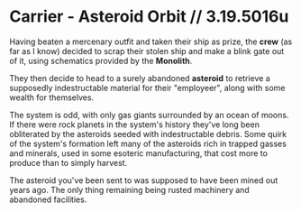 # Carrier - Asteroid Orbit // 3.19.5016u

Having beaten a mercenary outfit and taken their ship as prize, the **crew** (as far as I know) decided to scrap their stolen ship and make a blink gate out of it, using schematics provided by the **Monolith**. 

They then decide to head to a surely abandoned **asteroid** to retrieve a supposedly indestructable material for their "employeer", along with some wealth for themselves. 

The system is odd, with only gas giants surrounded by an ocean of moons. If there were rock planets in the system's history they've long been obliterated by the asteroids seeded with indestructable debris. Some quirk of the system's formation left many of the asteroids rich in trapped gasses and minerals, used in some esoteric manufacturing, that cost more to produce than to simply harvest. 

The asteroid you've been sent to was supposed to have been mined out years ago. The only thing remaining being rusted machinery and abandoned facilities. 
